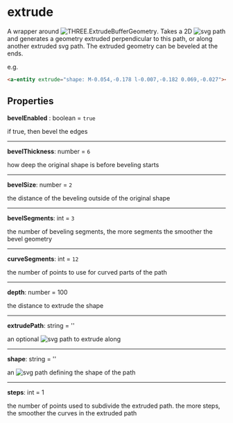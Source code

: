# extrude

A wrapper around ![THREE.ExtrudeBufferGeometry](https://threejs.org/docs/#api/en/geometries/ExtrudeBufferGeometry). Takes a 2D ![svg path](https://developer.mozilla.org/en-US/docs/Web/SVG/Tutorial/Paths) and generates a geometry extruded perpendicular to this path, or along another extruded svg path.  The extruded geometry can be beveled at the ends.

e.g.
```html
<a-entity extrude="shape: M-0.054,-0.178 l-0.007,-0.182 0.069,-0.027"></a-entity>
```

## Properties

**bevelEnabled** : boolean = `true`

if true, then bevel the edges

---
**bevelThickness**: number = `6`

how deep the original shape is before beveling starts

---
**bevelSize**: number = `2`

the distance of the beveling outside of the original shape

---
**bevelSegments**: int = `3`

the number of beveling segments, the more segments the smoother the bevel geometry

---
**curveSegments**: int = `12`

the number of points to use for curved parts of the path

---
**depth**: number = 100

the distance to extrude the shape

---
**extrudePath**: string = ''

an optional ![svg path](https://developer.mozilla.org/en-US/docs/Web/SVG/Tutorial/Paths) to extrude along

---
**shape**: string = ''

an ![svg path](https://developer.mozilla.org/en-US/docs/Web/SVG/Tutorial/Paths) defining the shape of the path

---
**steps**: int = 1

the number of points used to subdivide the extruded path. the more steps, the smoother the curves in the extruded path
